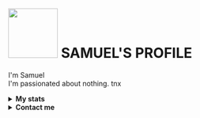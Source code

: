 # <img src="https://media.tenor.com/Bu_fE4hI3ksAAAAi/jujutsu-kaisen-chousou.gif" width="100"> SAMUEL'S PROFILE  

I'm Samuel
<br>
I'm passionated about nothing. tnx
<br>

<!-- Stats -->
<details><summary><b>My stats</b></summary><br>

[![Lord-Samuel's github activity graph](https://github-readme-activity-graph.vercel.app/graph?username=Lord-Samuel&bg_color=000000&color=9e4c98&line=9e4c98&point=403d3d&area=true&hide_border=true)](https://github.com/ashutosh00710/github-readme-activity-graph)
[![GitHub Streak](http://github-readme-streak-stats.herokuapp.com?user=Lord-Samuel&theme=dark)](https://git.io/streak-stats)  
</details>

<!-- Contact me -->
<details><summary><b>Contact me</b></summary><br>
  
### Let's connect and collaborate!

- <a href="https://github.com/Lord-Samuel" target="_blank" rel="noreferrer"><img src="https://raw.githubusercontent.com/danielcranney/readme-generator/main/public/icons/socials/github-dark.svg" width="20" height="20" /> GitHub</a>
- <a href="mailto:lordsamueltech@gmail.com" target="_blank" rel="noreferrer"><img src="https://upload.wikimedia.org/wikipedia/commons/7/7e/Gmail_icon_%282020%29.svg" width="20" height="20" /> Email</a>

**Instant Messaging:**
- <a href="https://wa.me/233558876692" target="_blank" rel="noreferrer"><img src="https://upload.wikimedia.org/wikipedia/commons/6/6b/WhatsApp.svg" width="20" height="20" /> WhatsApp</a>
- <a href="https://t.me/SamuelRebix" target="_blank" rel="noreferrer"><img src="https://upload.wikimedia.org/wikipedia/commons/8/82/Telegram_logo.svg" width="20" height="20" /> Telegram</a>

**Availability:**
- Monday-Friday: 9AM - 5PM GMT
- Response time: Within 24 hours

For collaborations, please include detailed information about your project.
</details>

</details>
